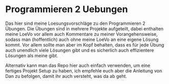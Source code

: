 # Programmieren 2 Uebungen

Das hier sind meine Loesungsvorschläge zu den Programmieren 2 Übungen.
Die Übungen sind in mehrere Projekte aufgeteilt, dabei enthalten meine LoeVo vor allem auch Kommentare zu meiner Vorangehensweise, sodass man (hoffentlich) auch ohne meine LoeVo an eine eigene Lösung kommt.
Vor allem sollte man aber im Kopf behalten, dass es für jede Übung auch unendlich viele Lösungen gibt und es sicherlich auch effizientere Lösungen als meine gibt.

Alternativ kann man das Repo hier auch einfach verwenden, um eine fertiges Projekt Setup zu haben, ich empfehle euch aber die Anleitung von Dan zu befolgen, damit ihr auch versteht, was da ab geht.